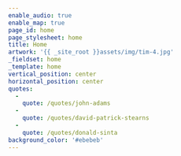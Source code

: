 ```yaml
---
enable_audio: true
enable_map: true
page_id: home
page_stylesheet: home
title: Home
artwork: '{{ _site_root }}assets/img/tim-4.jpg'
_fieldset: home
_template: home
vertical_position: center
horizontal_position: center
quotes:
  -
    quote: /quotes/john-adams
  -
    quote: /quotes/david-patrick-stearns
  -
    quote: /quotes/donald-sinta
background_color: '#ebebeb'
---
```











